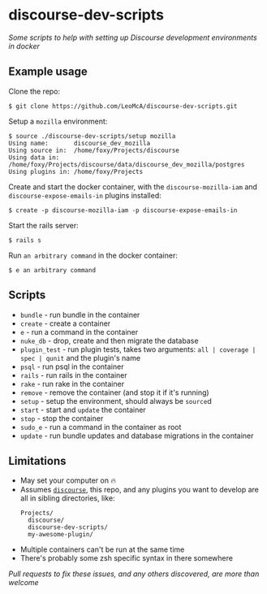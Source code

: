 # discourse-dev-scripts

_Some scripts to help with setting up Discourse development environments in docker_

## Example usage

Clone the repo:

```
$ git clone https://github.com/LeoMcA/discourse-dev-scripts.git
```

Setup a `mozilla` environment:

```
$ source ./discourse-dev-scripts/setup mozilla
Using name:       discourse_dev_mozilla
Using source in:  /home/foxy/Projects/discourse
Using data in:    /home/foxy/Projects/discourse/data/discourse_dev_mozilla/postgres
Using plugins in: /home/foxy/Projects
```

Create and start the docker container, with the `discourse-mozilla-iam` and `discourse-expose-emails-in` plugins installed:

```
$ create -p discourse-mozilla-iam -p discourse-expose-emails-in
```

Start the rails server:

```
$ rails s
```

Run `an arbitrary command` in the docker container:

```
$ e an arbitrary command
```

## Scripts

* `bundle` - run bundle in the container
* `create` - create a container
* `e` - run a command in the container
* `nuke_db` - drop, create and then migrate the database
* `plugin_test` - run plugin tests, takes two arguments: `all | coverage | spec | qunit` and the plugin's name
* `psql` - run psql in the container
* `rails` - run rails in the container
* `rake` - run rake in the container
* `remove` - remove the container (and stop it if it's running)
* `setup` - setup the environment, should always be `source`d
* `start` - start and `update` the container
* `stop` - stop the container
* `sudo_e` - run a command in the container as root
* `update` - run bundle updates and database migrations in the container

## Limitations

* May set your computer on :fire:
* Assumes [`discourse`](https://github.com/discourse/discourse), this repo, and any plugins you want to develop are all in sibling directories, like:
  ```
  Projects/
    discourse/
    discourse-dev-scripts/
    my-awesome-plugin/
  ```
* Multiple containers can't be run at the same time
* There's probably some zsh specific syntax in there somewhere

*Pull requests to fix these issues, and any others discovered, are more than welcome*
